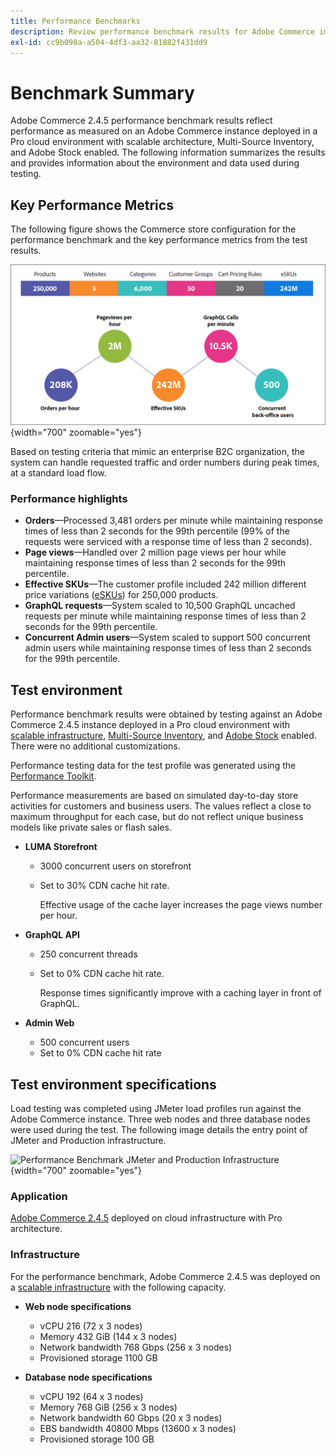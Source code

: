 ```yaml
---
title: Performance Benchmarks
description: Review performance benchmark results for Adobe Commerce implementations hosted on Adobe cloud infrastructure.
exl-id: cc9b090a-a504-4df3-aa32-81882f431dd9
---
```

# Benchmark Summary

Adobe Commerce 2.4.5 performance benchmark results reflect performance as measured on an Adobe Commerce instance deployed in a Pro cloud environment with scalable architecture, Multi-Source Inventory, and Adobe Stock enabled. The following information summarizes the results and provides information about the environment and data used during testing.

## Key Performance Metrics

The following figure shows the Commerce store configuration for the performance benchmark and the key performance metrics from the test results.

![Performance Benchmark JMeter and Production Infrastructure](../../../assets/performance/images/performance-benchmark-kpis-245-cloud.png){width="700" zoomable="yes"}

Based on testing criteria that mimic an enterprise B2C organization, the system can handle requested traffic and order numbers during peak times, at a standard load flow.

### Performance highlights

- **Orders**—Processed 3,481 orders per minute while maintaining response times of less than 2 seconds for the 99th percentile (99% of the requests were serviced with a response time of less than 2 seconds).
- **Page views**—Handled over 2 million page views per hour while maintaining response times of less than 2 seconds for the 99th percentile.
- **Effective SKUs**—The customer profile included 242 million different price variations (<a href="https://experienceleague.adobe.com/docs/commerce-operations/implementation-playbook/best-practices/planning/product-sku-limits.html">eSKUs</a>) for 250,000 products.
- **GraphQL requests**—System scaled to 10,500 GraphQL uncached requests per minute while maintaining response times of less than 2 seconds for the 99th percentile.
- **Concurrent Admin users**—System scaled to support 500 concurrent admin users while maintaining response times of less than 2 seconds for the 99th percentile.

## Test environment

Performance benchmark results were obtained by testing against an Adobe Commerce 2.4.5 instance deployed in a Pro cloud environment with <a href="https://experienceleague.adobe.com/docs/commerce-cloud-service/user-guide/architecture/scaled-architecture.html">scalable infrastructure</a>, <a href="https://experienceleague.adobe.com/docs/commerce-admin/inventory/introduction.html">Multi-Source Inventory</a>, and <a href="https://experienceleague.adobe.com/docs/commerce-admin/content-design/media/adobe-stock/adobe-stock.html">Adobe Stock</a> enabled. There were no additional customizations.

Performance testing data for the test profile was generated using the <a href="https://experienceleague.adobe.com/docs/commerce-operations/configuration-guide/cli/generate-data.html">Performance Toolkit</a>.

Performance measurements are based on simulated day-to-day store activities for customers and business users. The values reflect a close to maximum throughput for each case, but do not reflect unique business models like private sales or flash sales.

- **LUMA Storefront**
  - 3000 concurrent users on storefront
  - Set to 30% CDN cache hit rate.

    Effective usage of the cache layer increases the page views number per hour.

- **GraphQL API**
  - 250 concurrent threads
  - Set to 0% CDN cache hit rate.

    Response times significantly improve with a caching layer in front of GraphQL.

- **Admin Web**
  - 500 concurrent users
  - Set to 0% CDN cache hit rate

## Test environment specifications

Load testing was completed using JMeter load profiles run against the Adobe Commerce instance. Three web nodes and three database nodes were used during the test. The following image details the entry point of JMeter and Production infrastructure.

![Performance Benchmark JMeter and Production Infrastructure](https://git.corp.adobe.com/storage/user/43354/files/4d801e3e-96b7-4193-b94f-12571263b495){width="700" zoomable="yes"}

### Application

<a href="https://experienceleague.adobe.com/docs/commerce-operations/release/notes/adobe-commerce/2-4-5.html">Adobe Commerce 2.4.5</a> deployed on cloud infrastructure with Pro architecture.

### Infrastructure

For the performance benchmark, Adobe Commerce 2.4.5 was deployed on a [scalable infrastructure](https://experienceleague.adobe.com/docs/commerce-cloud-service/user-guide/architecture/scaled-architecture.html) with the following capacity.

- **Web node specifications**
  - vCPU 216 (72 x 3 nodes)
  - Memory 432 GiB (144 x 3 nodes)
  - Network bandwidth 768 Gbps (256 x 3 nodes)
  - Provisioned storage 1100 GB

- **Database node specifications**
  - vCPU 192 (64 x 3 nodes)
  - Memory 768 GiB (256 x 3 nodes)
  - Network bandwidth 60 Gbps (20 x 3 nodes)
  - EBS bandwidth 40800 Mbps (13600 x 3 nodes)
  - Provisioned storage 100 GB
